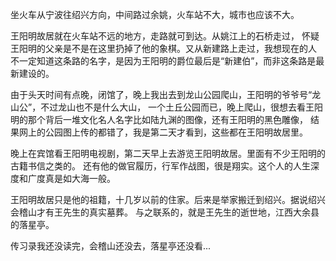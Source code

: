 坐火车从宁波往绍兴方向，中间路过余姚，火车站不大，城市也应该不大。

王阳明故居就在火车站不远的地方，走路就可到达。从姚江上的石桥走过，
怀疑王阳明的父亲是不是在这里扔掉了他的象棋。又从新建路上走过，我想现在的人
不一定知道这条路的名字，是因为王阳明的爵位最后是“新建伯”，而非这条路是最新建设的。

由于头天时间有点晚，闭馆了，晚上我出去到龙山公园爬山，王阳明的爷爷号“龙山公”，不过龙山也不是什么大山，
一个土丘公园而已，晚上爬山，很想去看王阳明的那个背后一堆文化名人名字比如陆九渊的图像，还有王阳明的黑色雕像，
结果网上的公园图上传的都错了，我是第二天才看到，这些都在王阳明故居里。

晚上在宾馆看王阳明电视剧，第二天早上去游览王阳明故居。里面有不少王阳明的古籍书信之类的。
还有他的做官履历，行军作战图，很是翔实。这个人的人生深度和广度真是如大海一般。

王阳明故居只是他的祖籍，十几岁以前的住家。后来是举家搬迁到绍兴。据说绍兴会稽山才有王先生的真实墓葬。
与之联系的，就是王先生的逝世地，江西大余县的落星亭。

传习录我还没读完，会稽山还没去，落星亭还没看...
